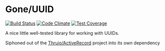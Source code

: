 Gone/UUID
===========

[![Build Status](https://travis-ci.org/Thruio/UUID.svg?branch=master)](https://travis-ci.org/Thruio/UUID) [![Code Climate](https://codeclimate.com/github/Thruio/UUID/badges/gpa.svg)](https://codeclimate.com/github/Thruio/UUID) [![Test Coverage](https://codeclimate.com/github/Thruio/UUID/badges/coverage.svg)](https://codeclimate.com/github/Thruio/UUID)

A nice little well-tested library for working with UUIDs.

Siphoned out of the [Thruio/ActiveRecord](https://github.com/Thruio/ActiveRecord) project into its own dependency

